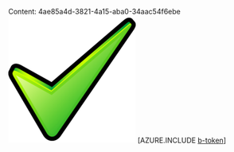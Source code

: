 Content: 4ae85a4d-3821-4a15-aba0-34aac54f6ebe![image](f31246b4-c49a-40ae-a4e8-5ab6f69540ed.png)
[AZURE.INCLUDE [b-token](6705914e-8e2f-4798-bf3f-d058ac005b63.md)]
